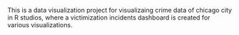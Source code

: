This is a data visualization project for visualizaing crime data of chicago city in R studios, where a victimization incidents dashboard is created for various visualizations.
